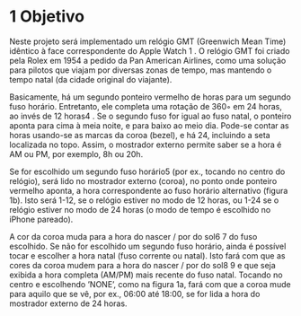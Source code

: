 # 1 Objetivo

Neste projeto será implementado um relógio GMT (Greenwich Mean Time) idêntico à face correspondente do Apple Watch 1 . O relógio GMT foi criado pela Rolex em 1954 a pedido da Pan American Airlines, como uma solução para pilotos que viajam por diversas zonas de tempo, mas mantendo o tempo natal (da cidade original do viajante).<br>

Basicamente, há um segundo ponteiro vermelho de horas para um segundo fuso horário. Entretanto, ele completa uma rotação de 360◦ em 24 horas, ao invés de 12 horas4 . Se o segundo fuso for igual ao fuso natal, o ponteiro aponta para cima à meia noite, e para baixo ao meio dia. Pode-se contar as horas usando-se as marcas da coroa (bezel), e há 24, incluindo a seta localizada no topo. Assim, o mostrador externo permite saber se a hora é AM ou PM, por exemplo, 8h ou 20h.<br>

Se for escolhido um segundo fuso horário5 (por ex., tocando no centro do relógio), será lido no mostrador externo (coroa), no ponto onde ponteiro vermelho aponta, a hora correspondente ao fuso horário alternativo (figura 1b). Isto será 1-12, se o relógio estiver no modo de 12 horas, ou 1-24 se o relógio estiver no modo de 24 horas (o modo de tempo é escolhido no iPhone pareado).

A cor da coroa muda para a hora do nascer / por do sol6 7 do fuso escolhido. Se não for escolhido um segundo fuso horário, ainda é possı́vel tocar e escolher a hora natal (fuso corrente ou natal). Isto fará com que as cores da coroa mudem para a hora do nascer / por do sol8 9 e que seja exibida a hora completa (AM/PM) mais recente do fuso natal. Tocando no centro e escolhendo ’NONE’, como na figura 1a, fará com que a coroa mude para aquilo que se vê, por ex., 06:00 até 18:00, se for lida a hora do mostrador externo de 24 horas.
